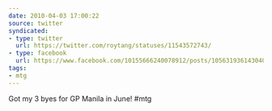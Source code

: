 ```yaml
---
date: 2010-04-03 17:00:22
source: twitter
syndicated:
- type: twitter
  url: https://twitter.com/roytang/statuses/11543572743/
- type: facebook
  url: https://www.facebook.com/10155666240078912/posts/105631936143040
tags:
- mtg
---
```


Got my 3 byes for GP Manila in June! #mtg